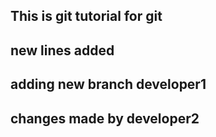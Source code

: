 ## This is git tutorial for git
## new lines added
## adding new branch developer1
## changes made by developer2